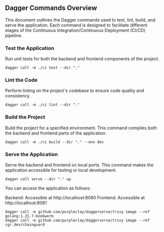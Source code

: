 ## Dagger Commands Overview

This document outlines the Dagger commands used to test, lint, build, and serve the application. Each command is designed to facilitate different stages of the Continuous Integration/Continuous Deployment (CI/CD) pipeline.

### Test the Application

Run unit tests for both the backend and frontend components of the project.

```dagger call -m ./ci test --dir "."```

### Lint the Code

Perform linting on the project's codebase to ensure code quality and consistency.

```dagger call -m ./ci lint --dir "."```

### Build the Project

Build the project for a specified environment. This command compiles both the backend and frontend parts of the application.

```dagger call -m ./ci build --dir "." --env dev```


### Serve the Application

Serve the backend and frontend on local ports. This command makes the application accessible for testing or local development.

```dagger call serve --dir "." up```

You can access the application as follows:

Backend: Accessible at http://localhost:8080
Frontend: Accessible at http://localhost:8081


```
dagger call -m github.com/purpleclay/daggerverse/trivy image --ref golang:1.21.7-bookworm
dagger call -m github.com/purpleclay/daggerverse/trivy image --ref cgr.dev/chainguard
```
